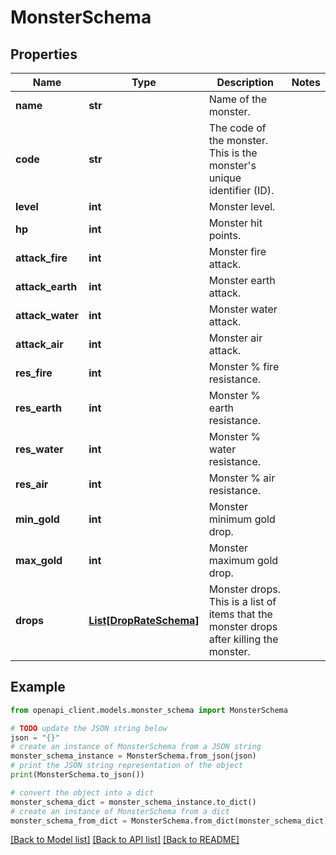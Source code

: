 # MonsterSchema


## Properties

Name | Type | Description | Notes
------------ | ------------- | ------------- | -------------
**name** | **str** | Name of the monster. | 
**code** | **str** | The code of the monster. This is the monster&#39;s unique identifier (ID). | 
**level** | **int** | Monster level. | 
**hp** | **int** | Monster hit points. | 
**attack_fire** | **int** | Monster fire attack. | 
**attack_earth** | **int** | Monster earth attack. | 
**attack_water** | **int** | Monster water attack. | 
**attack_air** | **int** | Monster air attack. | 
**res_fire** | **int** | Monster % fire resistance. | 
**res_earth** | **int** | Monster % earth resistance. | 
**res_water** | **int** | Monster % water resistance. | 
**res_air** | **int** | Monster % air resistance. | 
**min_gold** | **int** | Monster minimum gold drop.  | 
**max_gold** | **int** | Monster maximum gold drop.  | 
**drops** | [**List[DropRateSchema]**](DropRateSchema.md) | Monster drops. This is a list of items that the monster drops after killing the monster.  | 

## Example

```python
from openapi_client.models.monster_schema import MonsterSchema

# TODO update the JSON string below
json = "{}"
# create an instance of MonsterSchema from a JSON string
monster_schema_instance = MonsterSchema.from_json(json)
# print the JSON string representation of the object
print(MonsterSchema.to_json())

# convert the object into a dict
monster_schema_dict = monster_schema_instance.to_dict()
# create an instance of MonsterSchema from a dict
monster_schema_from_dict = MonsterSchema.from_dict(monster_schema_dict)
```
[[Back to Model list]](../README.md#documentation-for-models) [[Back to API list]](../README.md#documentation-for-api-endpoints) [[Back to README]](../README.md)


